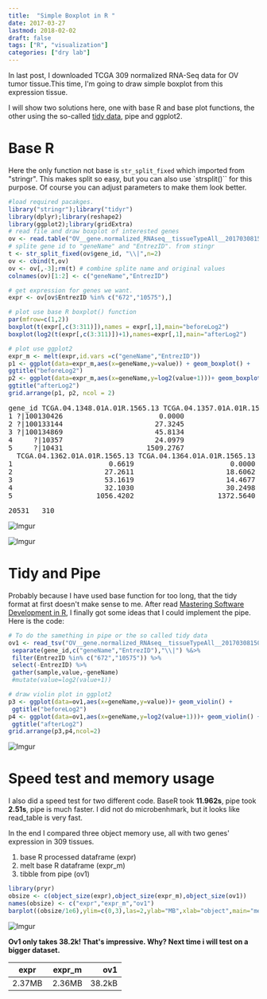 ```yaml
---
title:  "Simple Boxplot in R "
date: 2017-03-27
lastmod: 2018-02-02
draft: false
tags: ["R", "visualization"]
categories: ["dry lab"]
---
```


In last post, I downloaded TCGA 309 normalized RNA-Seq data for OV tumor tissue.This time, I'm going to draw simple boxplot from this expression tissue.

<!--more-->

I will show two solutions here, one with base R and base plot functions, the other using the so-called [tidy data](https://bit.ly/1V7jmkY), pipe and ggplot2.

# Base R

Here the only function not base is `str_split_fixed` which imported from "stringr". This makes split so easy, but you can also use `strsplit()`` for this purpose. Of course you can adjust parameters to make them look better.

```r
#load required pacakges.
library("stringr");library("tidyr")
library(dplyr);library(reshape2)
library(ggplot2);library(gridExtra)
# read file and draw boxplot of interested genes
ov <- read.table("OV__gene.normalized_RNAseq__tissueTypeAll__20170308150904.txt",header=T,stringsAsFactors = F)
# splite gene id to "geneName" and "EntrezID". from stingr
t <- str_split_fixed(ov$gene_id, "\\|",n=2)
ov <- cbind(t,ov)
ov <- ov[,-3];rm(t) # combine splite name and original values
colnames(ov)[1:2] <- c("geneName","EntrezID")

# get expression for genes we want.
expr <- ov[ov$EntrezID %in% c("672","10575"),]

# plot use base R boxplot() function
par(mfrow=c(1,2))
boxplot(t(expr[,c(3:311)]),names = expr[,1],main="beforeLog2")
boxplot(log2(t(expr[,c(3:311)])+1),names=expr[,1],main="afterLog2")

# plot use ggplot2
expr_m <- melt(expr,id.vars =c("geneName","EntrezID"))
p1 <- ggplot(data=expr_m,aes(x=geneName,y=value)) + geom_boxplot() +
ggtitle("beforeLog2")
p2 <- ggplot(data=expr_m,aes(x=geneName,y=log2(value+1)))+ geom_boxplot() +
ggtitle("afterLog2")
grid.arrange(p1, p2, ncol = 2)
```


<pre class="GGHFMYIBMOB">gene_id TCGA.04.1348.01A.01R.1565.13 TCGA.04.1357.01A.01R.1565.13
1 ?|100130426                       0.0000                       0.0000
2 ?|100133144                      27.3245                      21.9661
3 ?|100134869                      45.8134                      36.6276
4     ?|10357                      24.0979                       9.1146
5     ?|10431                    1509.2767                     696.6146
  TCGA.04.1362.01A.01R.1565.13 TCGA.04.1364.01A.01R.1565.13
1                       0.6619                       0.0000
2                      27.2611                      18.6062
3                      53.1619                      14.4677
4                      32.1030                      30.2498
5                    1056.4202                    1372.5640</pre>
<pre id="rstudio_console_output" class="GGHFMYIBMOB">20531   310</pre>

![Imgur](https://i.imgur.com/qGtQsNU.png)

![Imgur](https://i.imgur.com/REEsv5O.png)

# Tidy and Pipe

Probably because I have used base function for too long, that the tidy format at first doesn't make sense to me. After read [Mastering Software Development in R](https://bookdown.org/rdpeng/RProgDA/), I finally got some ideas that I could implement the pipe. Here is the code:

```r
# To do the samething in pipe or the so called tidy data
ov1 <- read_tsv("OV__gene.normalized_RNAseq__tissueTypeAll__20170308150904.txt") %>%
 separate(gene_id,c("geneName","EntrezID"),"\\|") %&>%
 filter(EntrezID %in% c("672","10575")) %>%
 select(-EntrezID) %>%
 gather(sample,value,-geneName)
 #mutate(value=log2(value+1))

# draw violin plot in ggplot2
p3 <- ggplot(data=ov1,aes(x=geneName,y=value))+ geom_violin() +
 ggtitle("beforeLog2")
p4 <- ggplot(data=ov1,aes(x=geneName,y=log2(value+1)))+ geom_violin() +
 ggtitle("afterLog2")
grid.arrange(p3,p4,ncol=2)
```

![Imgur](https://i.imgur.com/xjsWjg4.png)

# Speed test and memory usage

I also did a speed test for two different code. BaseR took **11.962s**, pipe took **2.51s**, pipe is much faster. I did not do microbenhmark, but it looks like read_table is very fast.

In the end I compared three object memory use, all with two genes' expression in 309 tissues.

1. base R processed dataframe (expr)
2. melt base R dataframe (expr_m)
3. tibble from pipe (ov1)

```r
library(pryr)
obsize <- c(object_size(expr),object_size(expr_m),object_size(ov1))
names(obsize) <- c("expr","expr_m","ov1")
barplot((obsize/1e6),ylim=c(0,3),las=2,ylab="MB",xlab="object",main="memoryUsage")    
```

![Imgur](https://i.imgur.com/onFq8HS.png)

**Ov1 only takes 38.2k! That's impressive. Why? Next time i will test on a bigger dataset.**

| expr | expr_m | ov1 |
|----------|:-------------:|------:|
| 2.37MB | 2.36MB| 38.2kB |
